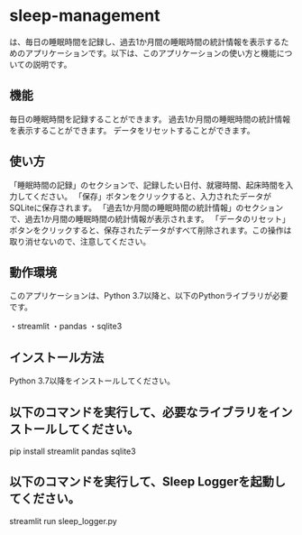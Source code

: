 # sleep-management
は、毎日の睡眠時間を記録し、過去1か月間の睡眠時間の統計情報を表示するためのアプリケーションです。以下は、このアプリケーションの使い方と機能についての説明です。

## 機能 ##
毎日の睡眠時間を記録することができます。
過去1か月間の睡眠時間の統計情報を表示することができます。
データをリセットすることができます。

## 使い方 ##
「睡眠時間の記録」のセクションで、記録したい日付、就寝時間、起床時間を入力してください。
「保存」ボタンをクリックすると、入力されたデータがSQLiteに保存されます。
「過去1か月間の睡眠時間の統計情報」のセクションで、過去1か月間の睡眠時間の統計情報が表示されます。
「データのリセット」ボタンをクリックすると、保存されたデータがすべて削除されます。この操作は取り消せないので、注意してください。
## 動作環境 ##
このアプリケーションは、Python 3.7以降と、以下のPythonライブラリが必要です。

・streamlit
・pandas
・sqlite3

## インストール方法 ##
Python 3.7以降をインストールしてください。

## 以下のコマンドを実行して、必要なライブラリをインストールしてください。
pip install streamlit pandas sqlite3

## 以下のコマンドを実行して、Sleep Loggerを起動してください。
streamlit run sleep_logger.py


